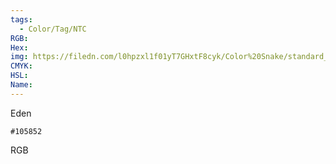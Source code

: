 ```yaml
---
tags:
  - Color/Tag/NTC
RGB:
Hex:
img: https://filedn.com/l0hpzxl1f01yT7GHxtF8cyk/Color%20Snake/standard_csv_to_svg//105852.svg
CMYK:
HSL:
Name:
---
```

Eden
```palette
#105852
```
RGB
